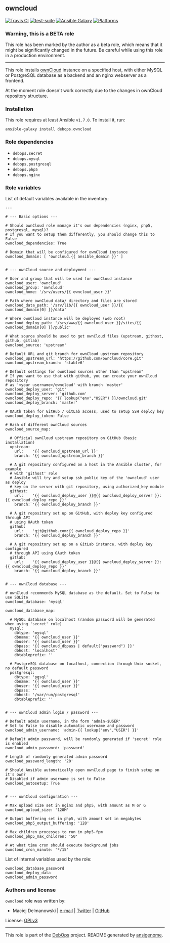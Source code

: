 ## owncloud

[![Travis CI](https://secure.travis-ci.org/debops/ansible-owncloud.png)](http://travis-ci.org/debops/ansible-owncloud) [![test-suite](http://img.shields.io/badge/test--suite-ansible--owncloud-blue.svg)](https://github.com/debops/test-suite/tree/master/ansible-owncloud/) [![Ansible Galaxy](http://img.shields.io/badge/galaxy-debops.owncloud-660198.svg)](https://galaxy.ansible.com/list#/roles/1584) [![Platforms](http://img.shields.io/badge/platforms-debian%20|%20ubuntu-lightgrey.svg)](#)

### Warning, this is a BETA role

This role has been marked by the author as a beta role, which means that it
might be significantly changed in the future. Be careful while using this role
in a production environment.

***
This role installs [ownCloud](http://owncloud.org/) instance on a specified
host, with either MySQL or PostgreSQL database as a backend and an nginx
webserver as a frontend.

At the moment role doesn't work correctly due to the changes in ownCloud
repository structure.


### Installation

This role requires at least Ansible `v1.7.0`. To install it, run:

    ansible-galaxy install debops.owncloud



### Role dependencies

- `debops.secret`
- `debops.mysql`
- `debops.postgresql`
- `debops.php5`
- `debops.nginx`



### Role variables

List of default variables available in the inventory:

    ---
    
    # --- Basic options ---
    
    # Should ownCloud role manage it's own dependencies (nginx, php5, postgresql, mysql)?
    # If you want to setup them differently, you should change this to False
    owncloud_dependencies: True
    
    # Domain that will be configured for ownCloud instance
    owncloud_domain: [ 'owncloud.{{ ansible_domain }}' ]
    
    
    # --- ownCloud source and deployment ---
    
    # User and group that will be used for ownCloud instance
    owncloud_user: 'owncloud'
    owncloud_group: 'owncloud'
    owncloud_home: '/srv/users/{{ owncloud_user }}'
    
    # Path where ownCloud data/ directory and files are stored
    owncloud_data_path: '/srv/lib/{{ owncloud_user }}/{{ owncloud_domain[0] }}/data'
    
    # Where ownCloud instance will be deployed (web root)
    owncloud_deploy_path: '/srv/www/{{ owncloud_user }}/sites/{{ owncloud_domain[0] }}/public'
    
    # What source should be used to get ownCloud files (upstream, githost, github, gitlab)
    owncloud_source: 'upstream'
    
    # Default URL and git branch for ownCloud upstream repository
    owncloud_upstream_url: 'https://github.com/owncloud/core.git'
    owncloud_upstream_branch: 'stable6'
    
    # Default settings for ownCloud sources other than "upstream"
    # If you want to use that with github, you can create your ownCloud repository
    # as '<your username>/owncloud' with branch 'master'
    owncloud_deploy_user: 'git'
    owncloud_deploy_server: 'github.com'
    owncloud_deploy_repo: '{{ lookup("env","USER") }}/owncloud.git'
    owncloud_deploy_branch: 'master'
    
    # OAuth token for GitHub / GitLab access, used to setup SSH deploy key
    owncloud_deploy_token: False
    
    # Hash of different ownCloud sources
    owncloud_source_map:
    
      # Official ownCloud upstream repository on GitHub (basic installation)
      upstream:
        url:    '{{ owncloud_upstream_url }}'
        branch: '{{ owncloud_upstream_branch }}'
    
      # A git repository configured on a host in the Ansible cluster, for example
      # with 'githost' role
      # Ansible will try and setup ssh public key of the 'owncloud' user as deploy
      # key on the server with git repository, using authorized_key module
      githost:
        url:    '{{ owncloud_deploy_user }}@{{ owncloud_deploy_server }}:{{ owncloud_deploy_repo }}'
        branch: '{{ owncloud_deploy_branch }}'
    
      # A git repository set up on GitHub, with deploy key configured through API
      # using OAuth token
      github:
        url:    'git@github.com:{{ owncloud_deploy_repo }}'
        branch: '{{ owncloud_deploy_branch }}'
    
      # A git repository set up on a GitLab instance, with deploy key configured
      # through API using OAuth token
      gitlab:
        url:    '{{ owncloud_deploy_user }}@{{ owncloud_deploy_server }}:{{ owncloud_deploy_repo }}'
        branch: '{{ owncloud_deploy_branch }}'
    
    
    # --- ownCloud database ---
    
    # ownCloud recommends MySQL database as the default. Set to False to use SQLite
    owncloud_database: 'mysql'
    
    owncloud_database_map:
    
      # MySQL database on localhost (random password will be generated when using 'secret' role)
      mysql:
        dbtype: 'mysql'
        dbname: '{{ owncloud_user }}'
        dbuser: '{{ owncloud_user }}'
        dbpass: '{{ owncloud_dbpass | default("password") }}'
        dbhost: 'localhost'
        dbtableprefix: ''
    
      # PostgreSQL database on localhost, connection through Unix socket, no default password
      postgresql:
        dbtype: 'pgsql'
        dbname: '{{ owncloud_user }}'
        dbuser: '{{ owncloud_user }}'
        dbpass: ''
        dbhost: '/var/run/postgresql'
        dbtableprefix: ''
    
    
    # --- ownCloud admin login / password ---
    
    # Default admin username, in the form 'admin-$USER'
    # Set to False to disable automatic username and password
    owncloud_admin_username: 'admin-{{ lookup("env","USER") }}'
    
    # Default admin password, will be randomly generated if 'secret' role is enabled
    owncloud_admin_password: 'password'
    
    # Length of randomly generated admin password
    owncloud_password_length: '20'
    
    # Should Ansible automatically open ownCloud page to finish setup on it's own?
    # Disabled if admin username is set to False
    owncloud_autosetup: True
    
    
    # --- ownCloud configuration ---
    
    # Max upload size set in nginx and php5, with amount as M or G
    owncloud_upload_size: '128M'
    
    # Output buffering set in php5, with amount set in megabytes
    owncloud_php5_output_buffering: '128'
    
    # Max children processes to run in php5-fpm
    owncloud_php5_max_children: '50'
    
    # At what time cron should execute background jobs
    owncloud_cron_minute: '*/15'



List of internal variables used by the role:

    owncloud_database_password
    owncloud_deploy_data
    owncloud_admin_password


### Authors and license

`owncloud` role was written by:

- Maciej Delmanowski | [e-mail](mailto:drybjed@gmail.com) | [Twitter](https://twitter.com/drybjed) | [GitHub](https://github.com/drybjed)

License: [GPLv3](https://tldrlegal.com/license/gnu-general-public-license-v3-(gpl-3))

***

This role is part of the [DebOps](http://debops.org/) project. README generated by [ansigenome](https://github.com/nickjj/ansigenome/).
